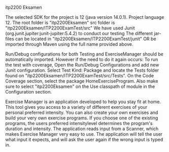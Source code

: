 itp2200 Eksamen

The selected SDK for the project is 12 (java version 14.0.1).
Project language 12.
The root folder is "itp2200Eksamen"
src folder is "itp2200Eksamen/ITP2200ExamTest/src"
We have used Junit (org.junit.jupiter:junit-jupiter:5.4.2) to conduct our testing
The different jar-files can be located in "itp2200Eksamen/ITP2200ExamTest/junit" OR be imported through Maven using the
full name provided above.

Run/Debug configurations for both Testing and ExerciseManager should be automatically imported.
However if the need to do it again occurs:
To run the test with coverage, Open the Run/Debug Configurations and add new Junit configuration. 
Select Test Kind: Package and locate the Tests folder found on "itp2200Eksamen/ITP2200ExamTest/src/Tests".
On the Code Coverage section, select the package HomeExerciseProgram.
Also make sure to select "itp2200Eksamen" on the Use classpath of module in the Configuration section.

Exercise Manager is an application developed to help you stay fit at home. This tool gives you access to a variety of
different exercises of your personal preferred intensity. You can also create your own exercises and build your very own
exercise programs. If you choose one of the existing programs, the users preferred intensitylevel determines the
program's duration and intensity.
The application reads input from a Scanner, which makes Exercise Manager very easy to use.
The application will tell the user what input it expects, and will ask the user again if the wrong input is typed in.